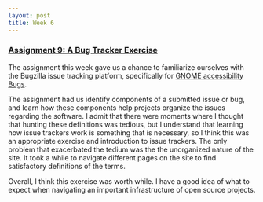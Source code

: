 ```yaml
---
layout: post
title: Week 6
---
```


### [Assignment 9: A Bug Tracker Exercise](http://www.compsci.hunter.cuny.edu/~sweiss/course_materials/cs_ossd/assignments/assignment_09_bug_trackers.pdf)

The assignment this week gave us a chance to familiarize ourselves with the Bugzilla issue tracking platform, specifically for [GNOME accessibility Bugs](https://bugzilla.gnome.org/buglist.cgi?quicksearch=GNOME%20Accessibility%20Bugs).

The assignment had us identify components of a submitted issue or bug, and learn how these components help projects organize the issues regarding the software. I admit that there were moments where I thought that hunting these definitions was tedious, but I understand that learning how issue trackers work is something that is necessary, so I think this was an appropriate exercise and introduction to issue trackers. The only problem that exacerbated the tedium was the the unorganized nature of the site. It took a while to navigate different pages on the site to find satisfactory definitions of the terms. 

Overall, I think this exercise was worth while. I have a good idea of what to expect when navigating an important infrastructure of open source projects.
